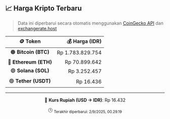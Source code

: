 

<!-- HARGA_KRIPTO -->
## 📈 Harga Kripto Terbaru

> Data ini diperbarui secara otomatis menggunakan [CoinGecko API](https://www.coingecko.com/) dan [exchangerate.host](https://exchangerate.host/)

<div align="center">

| 🪙 Token | 💰 Harga (IDR) |
|:------:|---------------:|
| 🟠 **Bitcoin (BTC)**   | Rp 1.783.829.754 |
| 🔵 **Ethereum (ETH)**  | Rp 70.899.642 |
| 🟣 **Solana (SOL)**    | Rp 3.252.457 |
| 🟢 **Tether (USDT)**   | Rp 16.436 |

---

💱 **Kurs Rupiah (USD → IDR)**: Rp 16.432

🕒 <sub>Terakhir diperbarui: 2/9/2025, 00.29.19</sub>

</div>
<!-- /HARGA_KRIPTO -->